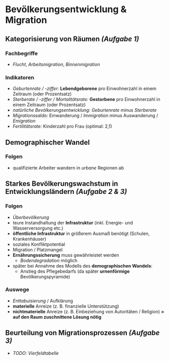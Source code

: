 # Bevölkerungsentwicklung & Migration

## Kategorisierung von Räumen *(Aufgabe 1)*

### Fachbegriffe 
- *Flucht*, *Arbeitsmigration*, *Binnenmigration*

### Indikatoren
- *Geburtenrate / -ziffer:* **Lebendgeborene** pro Einwohnerzahl in einem Zeitraum (oder Prozentsatz)
- *Sterberate / -ziffer / Mortalitätsrate:* **Gestorbene** pro Einwohnerzahl in einem Zeitraum (oder Prozentsatz)
- *natürliche Bevölkerungsentwicklung:* *Geburtenrate* minus *Sterberate*
- *Migrationssaldo:* Einwanderung / *Immigration* minus Auswanderung / *Emigration*
- *Fertilitätsrate:* Kinderzahl pro Frau (optimal: 2,1)

## Demographischer Wandel

### Folgen
- qualifizierte Arbeiter wandern in *urbane* Regionen ab

## Starkes Bevölkerungswachstum in Entwicklungsländern *(Aufgabe 2 & 3)*

### Folgen
- *Überbevölkerung*
- teure Instandhaltung der **Infrastruktur** (inkl. Energie- und Wasserversorgung etc.)
- **öffentliche Infrastruktur** in größerem Ausmaß benötigt (Schulen, Krankenhäuser) 
- soziales Konfliktpotential
- Migration / Platzmangel
- **Ernährungssicherung** muss gewährleistet werden
	- *Bodendegradation* möglich
- später bei Annahme des Modells des **demographischen Wandels**:
	- Anstieg des Pflegebedarfs (da später **urnenförmige** Bevölkerungspyramide)

### Auswege
- *Enttabuisierung* / Aufklärung
- **materielle** Anreize (z. B. finanzielle Unterstützung)
- **nichtmaterielle** Anreize (z. B. Einbeziehung von Autoritäten / Religion)
**> auf den Raum zuschnittene Lösung nötig**

## Beurteilung von Migrationsprozessen *(Aufgabe 3)*

- *TODO: Vierfeldtabelle*
<!--stackedit_data:
eyJoaXN0b3J5IjpbLTEyMDcxODg4NDQsLTkyMTU1OTU0OCwtMT
AwMDA1MzcyNywtMTY5NDA1NzIyMiwxNzYzNTc1MTY3LC02MDk2
OTY3NzksLTc1MjE2MDg3MV19
-->
